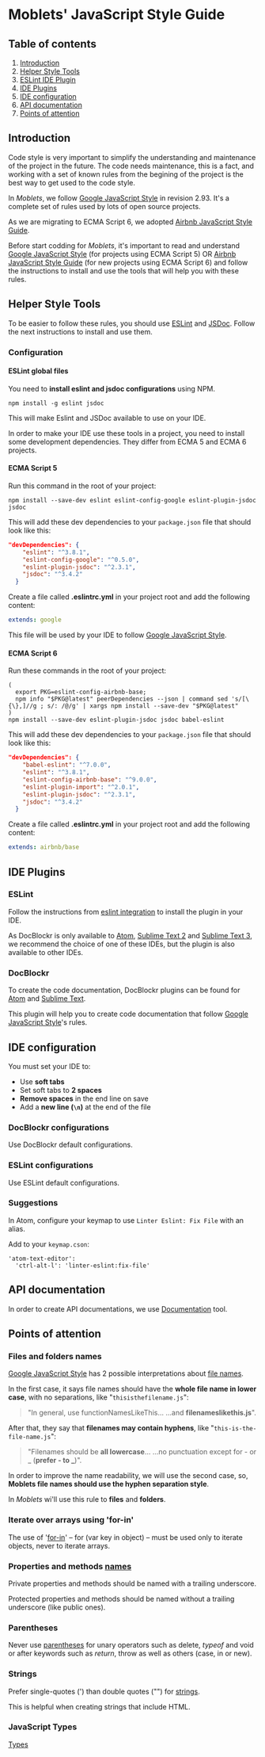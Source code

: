 # Moblets' JavaScript Style Guide

## Table of contents

1. [Introduction](#introduction)
1. [Helper Style Tools](#helper-style-tools)
1. [ESLint IDE Plugin](#eslint-ide-plugin)
1. [IDE Plugins](#ide-plugins)
1. [IDE configuration](#ide-configuration)
1. [API documentation](#api-documentation)
1. [Points of attention](#-points-of-attention)


## Introduction
Code style is very important to simplify the understanding and maintenance of the project in the future. The code needs maintenance, this is a fact, and working with a set of known rules from the begining of the project is the best way to get used to the code style.

In *Moblets*, we follow [Google JavaScript Style] in revision 2.93. It's a complete set of rules used by lots of open source projects.

As we are migrating to ECMA Script 6, we adopted [Airbnb JavaScript Style Guide].

Before start codding for *Moblets*, it's important to read and understand [Google JavaScript Style] (for projects using ECMA Script 5) OR [Airbnb JavaScript Style Guide] (for new projects using ECMA Script 6) and follow the instructions to install and use the tools that will help you with these rules.

## Helper Style Tools
To be easier to follow these rules, you should use [ESLint](http://eslint.org/) and [JSDoc](http://usejsdoc.org/). Follow the next instructions to install and use them.

### Configuration

#### ESLint global files
You need to **install eslint and jsdoc configurations** using NPM.

```
npm install -g eslint jsdoc
```

This will make Eslint and JSDoc available to use on your IDE.

In order to make your IDE use these tools in a project, you need to install some development dependencies. They differ from ECMA 5 and ECMA 6 projects.

#### ECMA Script 5

Run this command in the root of your project:

```
npm install --save-dev eslint eslint-config-google eslint-plugin-jsdoc jsdoc
```

This will add these dev dependencies to your `package.json` file that should look like this:

```json
"devDependencies": {
    "eslint": "^3.8.1",
    "eslint-config-google": "^0.5.0",
    "eslint-plugin-jsdoc": "^2.3.1",
    "jsdoc": "^3.4.2"
  }
```

Create a file called **.eslintrc.yml** in your project root and add the following content:

```yml
extends: google
```

This file will be used by your IDE to follow [Google JavaScript Style].

#### ECMA Script 6

Run these commands in the root of your project:

```
(
  export PKG=eslint-config-airbnb-base;
  npm info "$PKG@latest" peerDependencies --json | command sed 's/[\{\},]//g ; s/: /@/g' | xargs npm install --save-dev "$PKG@latest"
)
npm install --save-dev eslint-plugin-jsdoc jsdoc babel-eslint
```

This will add these dev dependencies to your `package.json` file that should look like this:

```json
"devDependencies": {
    "babel-eslint": "^7.0.0",
    "eslint": "^3.8.1",
    "eslint-config-airbnb-base": "^9.0.0",
    "eslint-plugin-import": "^2.0.1",
    "eslint-plugin-jsdoc": "^2.3.1",
    "jsdoc": "^3.4.2"
  }
```

Create a file called **.eslintrc.yml** in your project root and add the following content:

```yml
extends: airbnb/base
```

## IDE Plugins

### ESLint 
Follow the instructions from [eslint integration](http://eslint.org/docs/user-guide/integrations) to install the plugin in your IDE.

As DocBlockr is only available to [Atom](https://atom.io/), [Sublime Text 2](http://www.sublimetext.com/2) and [Sublime Text 3](https://www.sublimetext.com/3), we recommend the choice of one of these IDEs, but the plugin is also available to other IDEs.

### DocBlockr
To create the code documentation, DocBlockr plugins can be found for [Atom](https://atom.io/packages/docblockr) and [Sublime Text](https://packagecontrol.io/packages/DocBlockr).

This plugin will help you to create code documentation that follow [Google JavaScript Style]'s rules.

## IDE configuration
You must set your IDE to:

* Use **soft tabs**
* Set soft tabs to **2 spaces**
* **Remove spaces** in the end line on save
* Add a **new line (```\n```)** at the end of the file

### DocBlockr configurations
Use DocBlockr default configurations.

### ESLint configurations
Use ESLint default configurations.

### Suggestions
In Atom, configure your keymap to use `Linter Eslint: Fix File` with an alias.

Add to your `keymap.cson`:

```
'atom-text-editor':
  'ctrl-alt-l': 'linter-eslint:fix-file'
```

## API documentation
In order to create API documentations, we use [Documentation](https://github.com/documentationjs/documentation) tool.

## Points of attention

### Files and folders names
[Google JavaScript Style] has 2 possible interpretations about [file names](https://google.github.io/styleguide/javascriptguide.xml?showone=Naming#Naming).

In the first case, it says file names should have the **whole file name in lower case**, with no separations, like "`thisisthefilename.js`":

>"In general, use functionNamesLikeThis… …and **filenameslikethis.js**".

After that, they say that **filenames may contain hyphens**, like "`this-is-the-file-name.js`":

>"Filenames should be **all lowercase**… …no punctuation except for - or _ (**prefer - to _**)".

In order to improve the name readability, we will use the second case, so, **Moblets file names should use the hyphen separation style**.

In *Moblets* wi'll use this rule to **files** and **folders**.

### Iterate over arrays using 'for-in'
The use of '[for-in](https://google.github.io/styleguide/javascriptguide.xml?showone=for-in_loop#for-in_loop)' – for (var key in object) – must be used only to iterate objects, never to iterate arrays.

### Properties and methods [names](https://google.github.io/styleguide/javascriptguide.xml?showone=Naming#Naming)
Private properties and methods should be named with a trailing underscore.

Protected properties and methods should be named without a trailing underscore (like public ones).

### Parentheses
Never use [parentheses](https://google.github.io/styleguide/javascriptguide.xml?showone=Parentheses#Parentheses) for unary operators such as delete, *typeof* and void or after keywords such as *return*, throw as well as others (case, in or new).

### Strings
Prefer single-quotes (') than double quotes ("") for [strings](https://google.github.io/styleguide/javascriptguide.xml?showone=Strings#Strings).

This is helpful when creating strings that include HTML.

### JavaScript Types
[Types](https://google.github.io/styleguide/javascriptguide.xml?showone=JavaScript_Types#JavaScript_Types)


[Google JavaScript Style]: https://google.github.io/styleguide/javascriptguide.xml

[Airbnb JavaScript Style Guide]: https://github.com/airbnb/javascript
